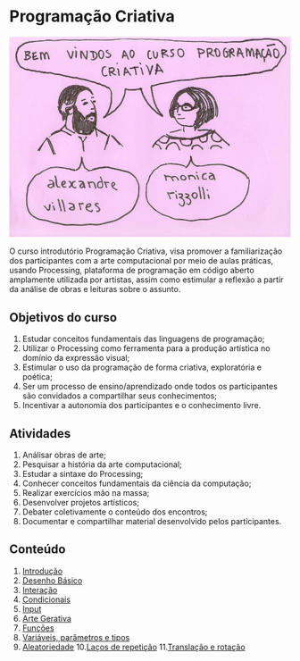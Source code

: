 # Programação Criativa

![intro](/assets/imagens/intro.jpg)

O curso introdutório Programação Criativa, visa promover a familiarização dos participantes com a arte computacional por meio de aulas práticas, usando Processing, plataforma de programação em código aberto amplamente utilizada por artistas, assim como estimular a reflexão a partir da análise de obras e leituras sobre o assunto. 

## Objetivos do curso

1. Estudar conceitos fundamentais das linguagens de programação;
2. Utilizar o Processing como ferramenta para a produção artística no domínio da expressão visual;
3. Estimular o uso da programação de forma criativa, exploratória e poética;
4. Ser um processo de ensino/aprendizado onde todos os participantes são convidados a compartilhar seus conhecimentos;
5. Incentivar a autonomia dos participantes e o conhecimento livre.

## Atividades

1. Análisar obras de arte;
2. Pesquisar a história da arte computacional;
3. Estudar a sintaxe do Processing;
4. Conhecer conceitos fundamentais da ciência da computação;
5. Realizar exercícios mão na massa;
6. Desenvolver projetos artísticos;
7. Debater coletivamente o conteúdo dos encontros;
8. Documentar e compartilhar material desenvolvido pelos participantes.

## Conteúdo

1. [Introdução](/conteudo/introducao.md)
2. [Desenho Básico](/conteudo/desenho-basico.md)
3. [Interação](/conteudo/interacao.md)
4. [Condicionais](/conteudo/condicionais.md)
5. [Input](/conteudo/input.md)
6. [Arte Gerativa](/conteudo/funcoes.md)
7. [Funções](/conteudo/funcoes.md)
8. [Variáveis, parâmetros e tipos](/conteudo/tipagem.md)
9. [Aleatoriedade](/conteudo/numeros-aleatorios.md)
10.[Laços de repetição](/conteudo/lacos.md)
11.[Translação e rotação](/conteudo/translacao-rotacao.md)
